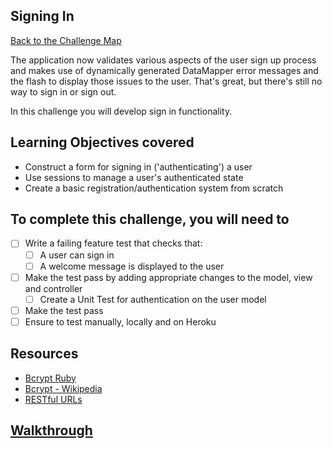 ## Signing In

[Back to the Challenge Map](00_challenge_map.md)

The application now validates various aspects of the user sign up process and makes use of dynamically generated DataMapper error messages and the flash to display those issues to the user. That's great, but there's still no way to sign in or sign out.

In this challenge you will develop sign in functionality.

## Learning Objectives covered

* Construct a form for signing in ('authenticating') a user
* Use sessions to manage a user's authenticated state
* Create a basic registration/authentication system from scratch

## To complete this challenge, you will need to

- [ ] Write a failing feature test that checks that:
  - [ ] A user can sign in
  - [ ] A welcome message is displayed to the user
- [ ] Make the test pass by adding appropriate changes to the model, view and controller
  - [ ] Create a Unit Test for authentication on the user model
- [ ] Make the test pass
- [ ] Ensure to test manually, locally and on Heroku

## Resources

* [Bcrypt Ruby](https://github.com/codahale/bcrypt-ruby)
* [Bcrypt - Wikipedia](https://en.wikipedia.org/wiki/Bcrypt)
* [RESTful URLs](http://microformats.org/wiki/rest/urls)

## [Walkthrough](../walkthroughs/23.md)
